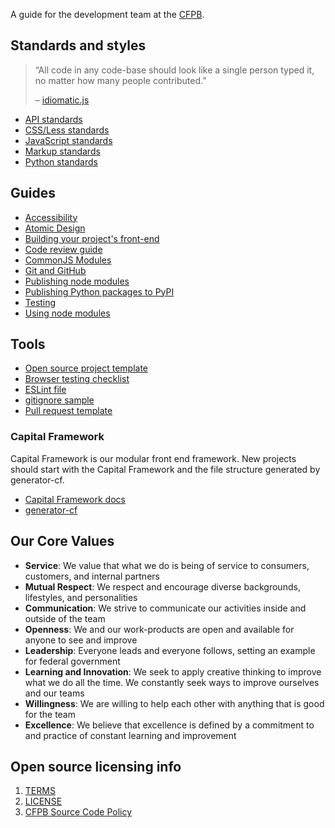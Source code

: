 
A guide for the development team at the [CFPB](https://cfpb.github.io/).

## Standards and styles

> “All code in any code-base should look like a single person typed it, no matter how many people contributed.”
> 
> – [idiomatic.js](https://github.com/rwaldron/idiomatic.js/#all-code-in-any-code-base-should-look-like-a-single-person-typed-it-no-matter-how-many-people-contributed)

- [API standards](standards/api.md)
- [CSS/Less standards](standards/css.md)
- [JavaScript standards](standards/javascript.md)
- [Markup standards](standards/markup.md)
- [Python standards](standards/python.md)

## Guides

- [Accessibility](guides/accessibility.md)
- [Atomic Design](guides/atomic-design.md)
- [Building your project's front-end](guides/build.md)
- [Code review guide](guides/code-reviews.md)
- [CommonJS Modules](guides/javascript-modules-commonjs.md)
- [Git and GitHub](guides/git.md)
- [Publishing node modules](guides/npm.md)
- [Publishing Python packages to PyPI](guides/pypi.md)
- [Testing](guides/testing.md)
- [Using node modules](guides/npm-usage.md)

## Tools

- [Open source project template](https://github.com/cfpb/open-source-project-template)
- [Browser testing checklist](tools/browser-checklist.md)
- [ESLint file](.eslintrc)
- [gitignore sample](.gitignore)
- [Pull request template](https://raw.githubusercontent.com/cfpb/development/master/.github/PULL_REQUEST_TEMPLATE.md)

### Capital Framework

Capital Framework is our modular front end framework. New projects should start with the Capital Framework and the file structure generated by generator-cf.

- [Capital Framework docs](https://cfpb.github.io/capital-framework/)
- [generator-cf](https://github.com/cfpb/generator-cf)

## Our Core Values

- **Service**: We value that what we do is being of service to consumers, customers, and internal partners
- **Mutual Respect**: We respect and encourage diverse backgrounds, lifestyles, and personalities
- **Communication**: We strive to communicate our activities inside and outside of the team
- **Openness**: We and our work-products are open and available for anyone to see and improve
- **Leadership**: Everyone leads and everyone follows, setting an example for federal government
- **Learning and Innovation**: We seek to apply creative thinking to improve what we do all the time. We constantly seek ways to improve ourselves and our teams
- **Willingness**: We are willing to help each other with anything that is good for the team
- **Excellence**: We believe that excellence is defined by a commitment to and practice of constant learning and improvement


## Open source licensing info
1. [TERMS](TERMS.md)
2. [LICENSE](LICENSE)
3. [CFPB Source Code Policy](https://github.com/cfpb/source-code-policy/)
